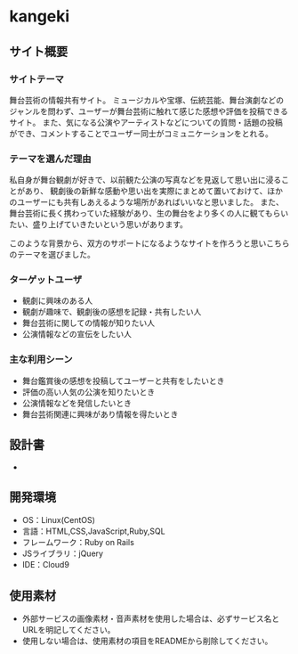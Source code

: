 # kangeki

## サイト概要
### サイトテーマ
舞台芸術の情報共有サイト。
ミュージカルや宝塚、伝統芸能、舞台演劇などのジャンルを問わず、ユーザーが舞台芸術に触れて感じた感想や評価を投稿できるサイト。
また、気になる公演やアーティストなどについての質問・話題の投稿ができ、コメントすることでユーザー同士がコミュニケーションをとれる。

### テーマを選んだ理由
 私自身が舞台観劇が好きで、以前観た公演の写真などを見返して思い出に浸ることがあり、
観劇後の新鮮な感動や思い出を実際にまとめて置いておけて、ほかのユーザーにも共有しあえるような場所があればいいなと思いました。
 また、舞台芸術に長く携わっていた経験があり、生の舞台をより多くの人に観てもらいたい、盛り上げていきたいという思いがあります。

 このような背景から、双方のサポートになるようなサイトを作ろうと思いこちらのテーマを選びました。

### ターゲットユーザ
- 観劇に興味のある人
- 観劇が趣味で、観劇後の感想を記録・共有したい人
- 舞台芸術に関しての情報が知りたい人
- 公演情報などの宣伝をしたい人

### 主な利用シーン
- 舞台鑑賞後の感想を投稿してユーザーと共有をしたいとき
- 評価の高い人気の公演を知りたいとき
- 公演情報などを発信したいとき
- 舞台芸術関連に興味があり情報を得たいとき

## 設計書
-

## 開発環境
- OS：Linux(CentOS)
- 言語：HTML,CSS,JavaScript,Ruby,SQL
- フレームワーク：Ruby on Rails
- JSライブラリ：jQuery
- IDE：Cloud9

## 使用素材
- 外部サービスの画像素材・音声素材を使用した場合は、必ずサービス名とURLを明記してください。
- 使用しない場合は、使用素材の項目をREADMEから削除してください。